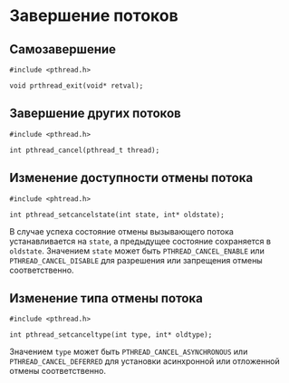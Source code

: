# Завершение потоков

## Самозавершение

    #include <pthread.h>

    void prthread_exit(void* retval);

## Завершение других потоков

    #include <pthread.h>

    int pthread_cancel(pthread_t thread);

## Изменение доступности отмены потока

    #include <phtread.h>

    int pthread_setcancelstate(int state, int* oldstate);

В случае успеха состояние отмены вызывающего потока устанавливается на `state`, а предыдущее состояние сохраняется в `oldstate`. Значением `state` может быть `PTHREAD_CANCEL_ENABLE` или `PTHREAD_CANCEL_DISABLE` для разрешения или запрещения отмены соответственно. 

## Изменение типа отмены потока 

    #include <pthread.h>

    int pthread_setcanceltype(int type, int* oldtype);

Значением `type` может быть `PTHREAD_CANCEL_ASYNCHRONOUS` или `PTHREAD_CANCEL_DEFERRED` для установки асинхронной или отложенной отмены соответственно.
